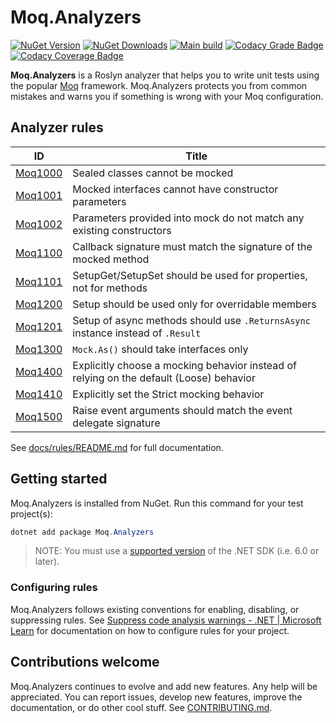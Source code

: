 # Moq.Analyzers

[![NuGet Version](https://img.shields.io/nuget/v/Moq.Analyzers?style=flat&logo=nuget&color=blue)](https://www.nuget.org/packages/Moq.Analyzers)
[![NuGet Downloads](https://img.shields.io/nuget/dt/Moq.Analyzers?style=flat&logo=nuget)](https://www.nuget.org/packages/Moq.Analyzers)
[![Main build](https://github.com/rjmurillo/moq.analyzers/actions/workflows/main.yml/badge.svg)](https://github.com/rjmurillo/moq.analyzers/actions/workflows/main.yml)
[![Codacy Grade Badge](https://app.codacy.com/project/badge/Grade/fc7c184dcb1843d4b1ae1b926fb82d5a)](https://app.codacy.com/gh/rjmurillo/moq.analyzers/dashboard?utm_source=gh&utm_medium=referral&utm_content=&utm_campaign=Badge_grade)
[![Codacy Coverage Badge](https://app.codacy.com/project/badge/Coverage/fc7c184dcb1843d4b1ae1b926fb82d5a)](https://app.codacy.com/gh/rjmurillo/moq.analyzers/dashboard?utm_source=gh&utm_medium=referral&utm_content=&utm_campaign=Badge_coverage)

**Moq.Analyzers** is a Roslyn analyzer that helps you to write unit tests using the popular
[Moq](https://github.com/devlooped/moq) framework. Moq.Analyzers protects you from common mistakes and warns you if
something is wrong with your Moq configuration.

## Analyzer rules

| ID                      | Title                                                                                   |
| ----------------------- | --------------------------------------------------------------------------------------- |
| [Moq1000](docs/rules/Moq1000.md) | Sealed classes cannot be mocked                                                         |
| [Moq1001](docs/rules/Moq1001.md) | Mocked interfaces cannot have constructor parameters                                    |
| [Moq1002](docs/rules/Moq1002.md) | Parameters provided into mock do not match any existing constructors                    |
| [Moq1100](docs/rules/Moq1100.md) | Callback signature must match the signature of the mocked method                        |
| [Moq1101](docs/rules/Moq1101.md) | SetupGet/SetupSet should be used for properties, not for methods                        |
| [Moq1200](docs/rules/Moq1200.md) | Setup should be used only for overridable members                                       |
| [Moq1201](docs/rules/Moq1201.md) | Setup of async methods should use `.ReturnsAsync` instance instead of `.Result`         |
| [Moq1300](docs/rules/Moq1300.md) | `Mock.As()` should take interfaces only                                                 |
| [Moq1400](docs/rules/Moq1400.md) | Explicitly choose a mocking behavior instead of relying on the default (Loose) behavior |
| [Moq1410](docs/rules/Moq1410.md) | Explicitly set the Strict mocking behavior                                              |
| [Moq1500](docs/rules/Moq1500.md) | Raise event arguments should match the event delegate signature                        |

See [docs/rules/README.md](docs/rules/README.md) for full documentation.

## Getting started

Moq.Analyzers is installed from NuGet. Run this command for your test project(s):

```powershell
dotnet add package Moq.Analyzers
```

> NOTE: You must use a [supported version](https://dotnet.microsoft.com/en-us/platform/support/policy/dotnet-core) of
> the .NET SDK (i.e. 6.0 or later).

### Configuring rules

Moq.Analyzers follows existing conventions for enabling, disabling, or suppressing rules. See
[Suppress code analysis warnings - .NET | Microsoft Learn](https://learn.microsoft.com/en-us/dotnet/fundamentals/code-analysis/suppress-warnings)
for documentation on how to configure rules for your project.

## Contributions welcome

Moq.Analyzers continues to evolve and add new features. Any help will be appreciated. You can report issues,
develop new features, improve the documentation, or do other cool stuff. See [CONTRIBUTING.md](./CONTRIBUTING.md).
